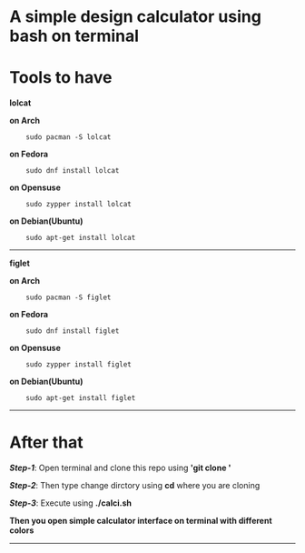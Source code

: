 
A simple design calculator using bash on terminal 
======================================================
Tools to have
==============

**lolcat**

**on Arch**

		sudo pacman -S lolcat
		
**on Fedora**

		sudo dnf install lolcat

**on Opensuse**

		sudo zypper install lolcat

**on Debian(Ubuntu)**

		sudo apt-get install lolcat

________________________________________________________________________________________________________
 **figlet** 

**on Arch**

		sudo pacman -S figlet

**on Fedora**

		sudo dnf install figlet

**on Opensuse**

		sudo zypper install figlet

**on Debian(Ubuntu)**

		sudo apt-get install figlet

_______________________________________________________________________________________________________

After that 
==============
	
_**Step-1**_: Open terminal and clone this repo using **'git clone <repo name>'**
	

_**Step-2**_:	Then type change dirctory using **cd** where you are cloning
	

_**Step-3**_: Execute using **./calci.sh**
	

**Then you open simple calculator interface on terminal with different colors**

_______________________________________________________________________________________________________
